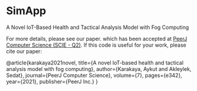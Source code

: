 # SimApp
A Novel IoT-Based Health and Tactical Analysis Model with Fog Computing


For more details, please see our paper. which has been accepted at [PeerJ Computer Science (SCIE - Q2)](https://peerj.com/articles/cs-342.pdf). If this code is useful for your work, please cite our paper:

@article{karakaya2021novel,
  title={A novel IoT-based health and tactical analysis model with fog computing},
  author={Karakaya, Aykut and Akleylek, Sedat},
  journal={PeerJ Computer Science},
  volume={7},
  pages={e342},
  year={2021},
  publisher={PeerJ Inc.}
}
